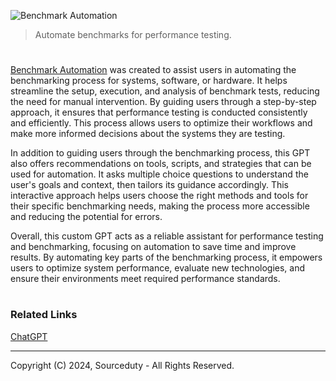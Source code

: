 ![Benchmark Automation](https://github.com/user-attachments/assets/6358ab1f-e278-4757-8d16-244d71cc8559)

> Automate benchmarks for performance testing.

#

[Benchmark Automation](https://chatgpt.com/g/g-7SVERnPqi-benchmark-automation) was created to assist users in automating the benchmarking process for systems, software, or hardware. It helps streamline the setup, execution, and analysis of benchmark tests, reducing the need for manual intervention. By guiding users through a step-by-step approach, it ensures that performance testing is conducted consistently and efficiently. This process allows users to optimize their workflows and make more informed decisions about the systems they are testing.

In addition to guiding users through the benchmarking process, this GPT also offers recommendations on tools, scripts, and strategies that can be used for automation. It asks multiple choice questions to understand the user's goals and context, then tailors its guidance accordingly. This interactive approach helps users choose the right methods and tools for their specific benchmarking needs, making the process more accessible and reducing the potential for errors.

Overall, this custom GPT acts as a reliable assistant for performance testing and benchmarking, focusing on automation to save time and improve results. By automating key parts of the benchmarking process, it empowers users to optimize system performance, evaluate new technologies, and ensure their environments meet required performance standards.

#
### Related Links

[ChatGPT](https://github.com/sourceduty/ChatGPT)

***
Copyright (C) 2024, Sourceduty - All Rights Reserved.
